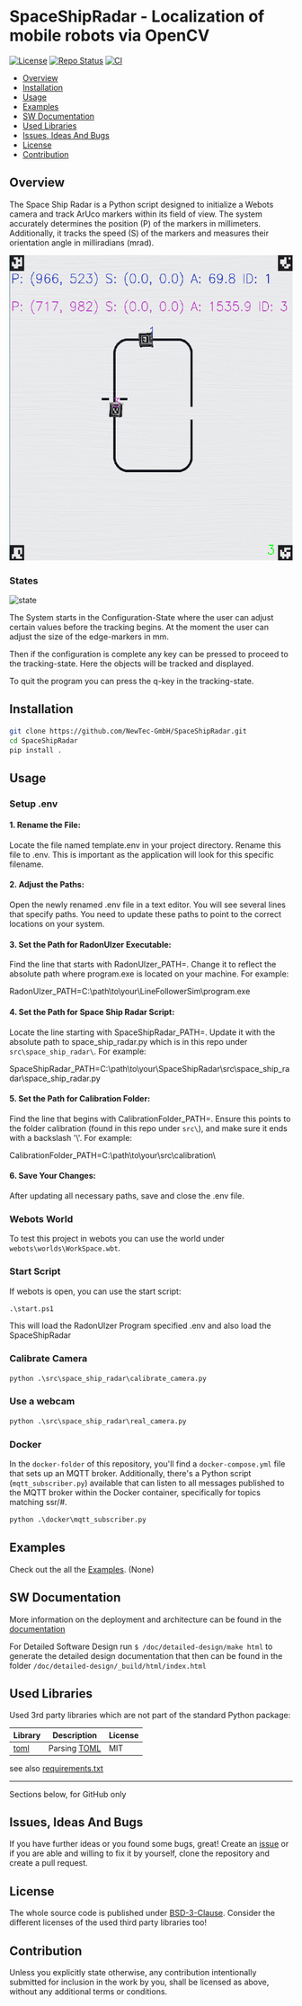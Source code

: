# SpaceShipRadar - Localization of mobile robots via OpenCV <!-- omit in toc -->

[![License](https://img.shields.io/badge/license-bsd-3.svg)](https://choosealicense.com/licenses/bsd-3-clause/) [![Repo Status](https://www.repostatus.org/badges/latest/wip.svg)](https://www.repostatus.org/#wip) [![CI](https://github.com/NewTec-GmbH/SpaceShipRadar/actions/workflows/test.yml/badge.svg)](https://github.com/NewTec-GmbH/SpaceShipRadar/actions/workflows/test.yml)

- [Overview](#overview)
- [Installation](#installation)
- [Usage](#usage)
- [Examples](#examples)
- [SW Documentation](#sw-documentation)
- [Used Libraries](#used-libraries)
- [Issues, Ideas And Bugs](#issues-ideas-and-bugs)
- [License](#license)
- [Contribution](#contribution)

## Overview

The Space Ship Radar is a Python script designed to initialize a Webots camera and track ArUco markers within its field of view. The system accurately determines the position (P) of the markers in millimeters. Additionally, it tracks the speed (S) of the markers and measures their orientation angle in milliradians (mrad).


![GUI_output](./images/gui_output.png)


### States

![state](http://www.plantuml.com/plantuml/proxy?cache=no&src=https://raw.githubusercontent.com/NewTec-GmbH/SpaceShipRadar/refs/heads/main/doc/diagrams/state.puml)

The System starts in the Configuration-State where the user can adjust certain values before the 
tracking begins. At the moment the user can adjust the size of the edge-markers in mm.  

Then if the configuration is complete any key can be pressed to proceed to the tracking-state.
Here the objects will be tracked and displayed.  

To quit the program you can press the q-key in the tracking-state.

## Installation

```bash
git clone https://github.com/NewTec-GmbH/SpaceShipRadar.git
cd SpaceShipRadar
pip install .
```

## Usage

### Setup .env

#### 1. Rename the File:

Locate the file named template.env in your project directory.
Rename this file to .env. This is important as the application will look for this specific filename.

#### 2. Adjust the Paths:

Open the newly renamed .env file in a text editor.
You will see several lines that specify paths. You need to update these paths to point to the correct locations on your system.

#### 3. Set the Path for RadonUlzer Executable:

Find the line that starts with RadonUlzer_PATH=.
Change it to reflect the absolute path where program.exe is located on your machine. For example:

RadonUlzer_PATH=C:\path\to\your\LineFollowerSim\program.exe

#### 4. Set the Path for Space Ship Radar Script:

Locate the line starting with SpaceShipRadar_PATH=.
Update it with the absolute path to space_ship_radar.py which is in this repo under `src\space_ship_radar\`. For example:

SpaceShipRadar_PATH=C:\path\to\your\SpaceShipRadar\src\space_ship_radar\space_ship_radar.py

#### 5. Set the Path for Calibration Folder:

Find the line that begins with CalibrationFolder_PATH=.
Ensure this points to the folder calibration (found in this repo under `src\`), and make sure it ends with a backslash '\\'. For example:

CalibrationFolder_PATH=C:\path\to\your\src\calibration\

#### 6. Save Your Changes:

After updating all necessary paths, save and close the .env file.

### Webots World

To test this project in webots you can use the world under `webots\worlds\WorkSpace.wbt`.

### Start Script

If webots is open, you can use the start script:

```cmd
.\start.ps1
```

This will load the RadonUlzer Program specified .env and also load the SpaceShipRadar

### Calibrate Camera

```cmd
python .\src\space_ship_radar\calibrate_camera.py
```

### Use a webcam

```cmd
python .\src\space_ship_radar\real_camera.py 
```

### Docker

In the `docker-folder` of this repository, you'll find a `docker-compose.yml` file that sets up an MQTT broker. 
Additionally, there's a Python script (`mqtt_subscriber.py`) available that can listen to all messages published to the MQTT broker within the Docker container, 
specifically for topics matching ssr/#.

```cmd
python .\docker\mqtt_subscriber.py 
```

## Examples

Check out the all the [Examples](./examples). (None)

## SW Documentation

More information on the deployment and architecture can be found in the [documentation](./doc/README.md)

For Detailed Software Design run `$ /doc/detailed-design/make html` to generate the detailed design documentation that then can be found
in the folder `/doc/detailed-design/_build/html/index.html`

## Used Libraries

Used 3rd party libraries which are not part of the standard Python package:

| Library | Description | License |
| ------- | ----------- | ------- |
| [toml](https://github.com/uiri/toml) | Parsing [TOML](https://en.wikipedia.org/wiki/TOML) | MIT |

see also [requirements.txt](requirements.txt)

---
Sections below, for GitHub only

## Issues, Ideas And Bugs

If you have further ideas or you found some bugs, great! Create an [issue](https://github.com/NewTec-GmbH/SpaceShipRadar/issues) or if you are able and willing to fix it by yourself, clone the repository and create a pull request.

## License

The whole source code is published under [BSD-3-Clause](https://github.com/NewTec-GmbH/SpaceShipRadar/blob/main/LICENSE).
Consider the different licenses of the used third party libraries too!

## Contribution

Unless you explicitly state otherwise, any contribution intentionally submitted for inclusion in the work by you, shall be licensed as above, without any additional terms or conditions.

